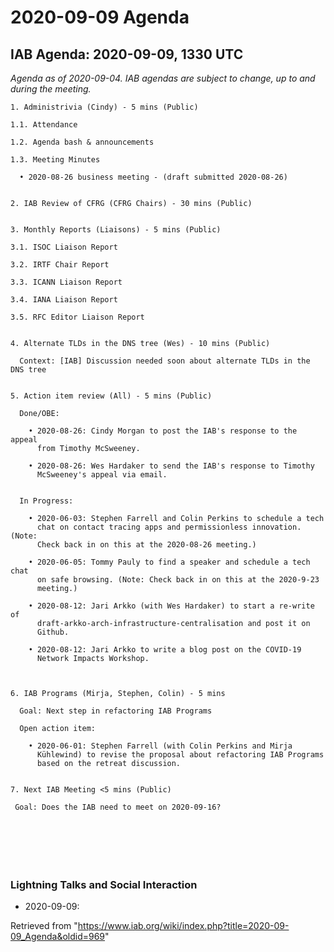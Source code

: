 




2020-09-09 Agenda
=================





IAB Agenda: 2020-09-09, 1330 UTC
--------------------------------


*Agenda as of 2020-09-04. IAB agendas are subject to change, up to and during the meeting.*




```
1. Administrivia (Cindy) - 5 mins (Public)

1.1. Attendance

1.2. Agenda bash & announcements

1.3. Meeting Minutes 

  • 2020-08-26 business meeting - (draft submitted 2020-08-26)


2. IAB Review of CFRG (CFRG Chairs) - 30 mins (Public)


3. Monthly Reports (Liaisons) - 5 mins (Public)

3.1. ISOC Liaison Report 

3.2. IRTF Chair Report

3.3. ICANN Liaison Report 

3.4. IANA Liaison Report

3.5. RFC Editor Liaison Report 


4. Alternate TLDs in the DNS tree (Wes) - 10 mins (Public)

  Context: [IAB] Discussion needed soon about alternate TLDs in the DNS tree


5. Action item review (All) - 5 mins (Public)

  Done/OBE:

    • 2020-08-26: Cindy Morgan to post the IAB's response to the appeal 
      from Timothy McSweeney.

    • 2020-08-26: Wes Hardaker to send the IAB's response to Timothy 
      McSweeney's appeal via email.


  In Progress:

    • 2020-06-03: Stephen Farrell and Colin Perkins to schedule a tech 
      chat on contact tracing apps and permissionless innovation. (Note: 
      Check back in on this at the 2020-08-26 meeting.) 

    • 2020-06-05: Tommy Pauly to find a speaker and schedule a tech chat 
      on safe browsing. (Note: Check back in on this at the 2020-9-23 
      meeting.)

    • 2020-08-12: Jari Arkko (with Wes Hardaker) to start a re-write of 
      draft-arkko-arch-infrastructure-centralisation and post it on 
      Github.

    • 2020-08-12: Jari Arkko to write a blog post on the COVID-19 
      Network Impacts Workshop.



6. IAB Programs (Mirja, Stephen, Colin) - 5 mins 

  Goal: Next step in refactoring IAB Programs 

  Open action item: 

    • 2020-06-01: Stephen Farrell (with Colin Perkins and Mirja 
      Kühlewind) to revise the proposal about refactoring IAB Programs 
      based on the retreat discussion.


7. Next IAB Meeting <5 mins (Public)

 Goal: Does the IAB need to meet on 2020-09-16?







```

### Lightning Talks and Social Interaction


* 2020-09-09:






Retrieved from "<https://www.iab.org/wiki/index.php?title=2020-09-09_Agenda&oldid=969>"


